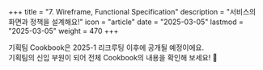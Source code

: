 +++
title = "7. Wireframe, Functional Specification"
description = "서비스의 화면과 정책을 설계해요!"
icon = "article"
date = "2025-03-05"
lastmod = "2025-03-05"
weight = 470 
+++

기획팀 Cookbook은 2025-1 리크루팅 이후에 공개될 예정이에요.   
기획팀의 신입 부원이 되어 전체 Cookbook의 내용을 확인해 보세요! 🤗
